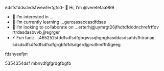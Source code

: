 вdsfsfddsdvdsfwewfertgfsd- 👋 Hi, I’m @veretefaa999
- 👀 I’m interested in ...
- 🌱 I’m currently learning ...gercassaccasdfdsas
- 💞️ I’m looking to collaborate on ...erterhjgjuymrgt26jfhdtdfdddnchrefrffdv rtrdasdasbvvb,jjregrger
- ⚡ Fun fact: ...465252sfddfsdfsdfgbqwssqhgnghasddasdsafdsfhtrапав
sdsdsdfsdfsdfsdfsdfgrgbfdfdsdgerdjgrsdhmffh5geeg
<!---dfdfgdfsd66dgj26132grrgfsfddshgnhgdbggdffdsaasfvb15562dgfdgf
veretefaa/veretefaa is a ✨ special ✨ repository because its `README.md3545` (t456his file) appears on your GitHub profile.awwrewrwrewrerwe
You can click the Preview link to take a look at your changes.4gsbfdvcvbcvdfs
--->fdshyeefjm
5354354dsf
mbnvdfgfgrdgfbgfb
